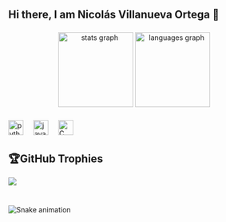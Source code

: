 ## Hi there, I am Nicolás Villanueva Ortega 👋

<!--
**NicolasVO-dot/NicolasVO-dot** is a ✨ _special_ ✨ repository because its `README.md` (this file) appears on your GitHub profile.

Here are some ideas to get you started:

- 🔭 I’m currently working on ...
- 🌱 I’m currently learning ...
- 👯 I’m looking to collaborate on ...
- 🤔 I’m looking for help with ...
- 💬 Ask me about ...
- 📫 How to reach me: ...
- 😄 Pronouns: ...
- ⚡ Fun fact: ...
-->

###

<div align="center">
  <img src="https://github-readme-stats.vercel.app/api?username=NicolasVO-dot&hide_title=false&hide_rank=false&show_icons=true&include_all_commits=true&count_private=true&disable_animations=false&theme=github_dark&locale=es&hide_border=false" height="150" alt="stats graph"  />
  <img src="https://github-readme-stats.vercel.app/api/top-langs?username=NicolasVO-dot&locale=es&hide_title=false&layout=compact&card_width=320&langs_count=5&theme=github_dark&hide_border=false" height="150" alt="languages graph"  />
</div>

###

###

<div align="left">
  <img src="https://cdn.jsdelivr.net/gh/devicons/devicon/icons/python/python-original.svg" height="30" alt="python logo"  />
  <img width="12" />
  <img src="https://cdn.jsdelivr.net/gh/devicons/devicon/icons/java/java-original.svg" height="30" alt="java logo"  />
  <img width="12" />
  <img src="https://cdn.jsdelivr.net/gh/devicons/devicon/icons/c/c-original.svg" height="30" alt="C logo"  />
</div>

## 🏆GitHub Trophies
![](https://github-profile-trophy.vercel.app/?username=NicolasVO-dot&theme=discord&no-frame=false&no-bg=false&margin-w=4)

###

<br clear="both">

<img src="https://raw.githubusercontent.com/NicolasVO-dot/NicolasVO-dot/JoseleSnake.svg" alt="Snake animation" />

###

